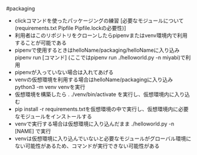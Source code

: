 #packaging
- clickコマンドを使ったパッケージングの練習
[必要なモジュールについて(requirements.txt Pipfile Pipfile.lockの必要性)]
- 利用者はこのリポジトリをクローンしたらpipenvまたはvenv環境内で利用することが可能である
- pipenvで使用するときはhelloName/packaging/helloNameに入り込みpipenv run [コマンド] (ここではpipenv run ./helloworld.py -n miyabi)で利用
- pipenvが入っていない場合は入れてあげる
- venvの仮想環境を利用する場合はhelloName/packagingに入り込みpython3 -m venv venvを実行
- 仮想環境を構築したら . ./venv/bin/activate を実行し、仮想環境内に入り込む
- pip install -r requirements.txtを仮想環境の中で実行し、仮想環境内に必要なモジュールをインストールする
- venvで実行する場合は仮想環境に入り込んだまま ./helloworld.py -n [NAME] で実行
- venvは仮想環境に入り込んでいないと必要なモジュールがグローバル環境にない可能性があるため、コマンドが実行できない可能性がある


